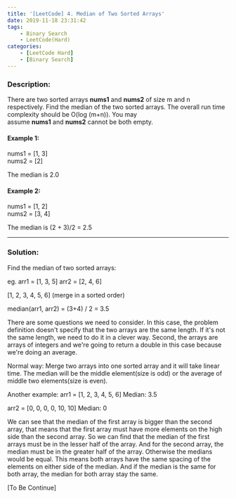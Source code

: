 ```yaml
---
title: '[LeetCode] 4. Median of Two Sorted Arrays'
date: 2019-11-18 23:31:42
tags: 
    - Binary Search
    - LeetCode(Hard)
categories: 
    - [LeetCode Hard]
    - [Binary Search]
---
```



### Description:
There are two sorted arrays **nums1** and **nums2** of size m and n respectively.
Find the median of the two sorted arrays. The overall run time complexity should be O(log (m+n)).
You may assume **nums1** and **nums2** cannot be both empty.

<!-- more -->

#### Example 1:
nums1 = [1, 3]  
nums2 = [2]

The median is 2.0

#### Example 2:
nums1 = [1, 2]  
nums2 = [3, 4]  

The median is (2 + 3)/2 = 2.5

---
### Solution: 

Find the median of two sorted arrays:

eg.
arr1 = [1, 3, 5]
arr2 = [2, 4, 6]

[1, 2, 3, 4, 5, 6] (merge in a sorted order)

median(arr1, arr2) = (3+4) / 2 = 3.5 

There are some questions we need to consider. In this case, the problem definition doesn't specify that the two arrays are the same length. If it's not the same length, we need to do it in a clever way. Second, the arrays are arrays of integers and we're going to return a double in this case because we're doing an average.

Normal way:
Merge two arrays into one sorted array and it will take linear time. The median will be the middle element(size is odd) or the average of middle two elements(size is even). 

Another example:
arr1 = [1, 2, 3, 4, 5, 6]
Median: 3.5

arr2 = [0, 0, 0, 0, 10, 10]
Median: 0

We can see that the median of the first array is bigger than the second array, that means that the first array must have more elements on the high side than the second array. So we can find that the median of the first arrays must be in the lesser half of the array. And for the second array, the median must be in the greater half of the array. Otherwise the medians would be equal. This means both arrays have the same spacing of the elements on either side of the median. And if the median is the same for both array, the median for both array stay the same.  

[To Be Continue]